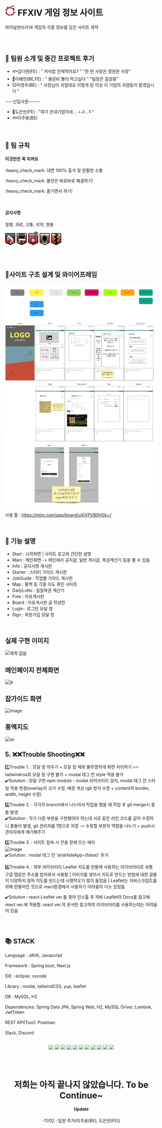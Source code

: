 # <img src="/images_2/PngItem_1173386.png"  width="35px" height="35px" > FFXIV 게임 정보 사이트 

  
파이널판타지14 게임의 각종 정보를 담은 사이트 제작
  
  
<br></br>


## 🐘 팀원 소개 및 중간 프로젝트 후기


- :fish:김다현(FE) : " 저녁밥 언제먹어요? "  "한 번 사장은 영원한 사장"
- :ant:이해민(BE,FE) : " 물갈비 빨리 먹고싶다 "  "팀장은 출장중"
- :cat:이영주(BE) : " 사장님이 귀엽대요 이렇게 된 이상 이 기업의 귀염둥이 맡겠습니다 "

----신입사원------
- :penguin:도은빈(FE) : "여기 꼰대기업이네... ㅅㄹ..ㅈ"
- :fish:이주용(BE)
<br>

## :sheep: 팀 규칙

#### 이것만은 꼭 지켜요
<div>
<P>:heavy_check_mark: 대면 100% 출석 및 원활한 소통
<P>:heavy_check_mark: 불만은 바로바로 해결하기!
<P>:heavy_check_mark: 즐기면서 하기!

 </div>
 <br>
 
 
 
 
#### 금지사항

질병, 과로, 고통, 쇠약, 멘붕
<div>

<img src="/images_2/ff14_디버프_질병.png"  width="34x" height="45px" >	
 <img src="/images_2/ff14_디버프_과중력.png"   width="34x" height="45px" >  
  <img src="/images_2/ff14_디버프_고통9.png"  width="34x" height="45px" >  
  <img src="/images_2/ff14_디버프_쇠약(강).png"   width="34x" height="45px"  >  
   <img src="/images_2/ff14_디버프_마비.png"  width="34x" height="45px"  >  

</div>

<br></br>
## :rabbit2:사이트 구조 설계 및 와이어프레임

<img src="/images_2/ff14.jpg" >
<img src="/images_2/ff14 (1).jpg" >

사용 툴 : https://miro.com/app/board/uXjVPVB0VGk=/

<br>

 
 
 
 
## :bug: 기능 설명

- Start : 시작화면 | 사이트 로고와 간단한 설명
- Main  : 메인화면 -> 메인에서 공지글, 일반 게시글, 복권계산기 등을 볼 수 있음
- Info  : 공지사항 게시판
- Starter  : 스타터 가이드 게시판
- JobGuide : 직업별 가이드 게시판
- Map : 풍맥 등 각종 지도 확인 사이트
- DailyLotto : 일일복권 계산기
- Free : 자유게시판
- Board : 자유게시판 글 작성란
- Login : 로그인 모달 창
- Sign : 회원가입 모달 창



<br>

## 실제 구현 이미지
![제목 없음](https://user-images.githubusercontent.com/111736134/196095495-84f7606a-6dcf-4d73-aa31-5920488b7940.png)

## 메인페이지 전체화면
 ![jk](https://user-images.githubusercontent.com/111736134/196095750-19fd6eac-43ad-4b12-9ffa-b2261bcc0814.png)

## 잡가이드 화면
  ![image](https://user-images.githubusercontent.com/111736134/196095958-52c03125-b50c-4171-bc65-8ed50bc71b69.png)

## 풍맥지도
![as](https://user-images.githubusercontent.com/111736134/196096694-f51780ac-de46-4e5e-83a6-d780f2f726d5.png)

  
## 5. ❌❌Trouble Shooting❌❌
 

1️⃣Trouble 1. : 모달 창 띄우기 + 모달 창 제외 불투명하게 화면 처리하기 =>  tailwindcss로 모달 창 구현 불가 + modal 태그 안 style 적용 불가</br>
✔️Solution : 모달 구현 npm module - modal 라이브러리 설치, modal 태그 안 스타일 적용 변경(overlay의 크기 수정, 배경 색상 rgb 방식 수정 + content의 border, width, height 수정)</br>

2️⃣Trouble 2. : 각각의 branch에서 나누어서 작업을 했을 때 작업 후 git merge시 충돌 발생 </br>
✔️Solution : 각기 다른 부분을 구현했어야 하는데 서로 같은 라인 코드를 같이 수정하니 충돌이 발생, git 관리자를 1명으로 지정 ->  수정할 부분의 역할을 나누기 + push시 관리자에게 얘기해주기</br>

3️⃣Trouble 3. :
 사이트 접속 시 콘솔 창에 뜨는 에러 </br>
 ![image](https://user-images.githubusercontent.com/106312483/194206540-c350f7b1-6574-4d53-839c-3f19c8960f04.png)<br>
✔️Solution : modal 태그 안 'ariaHideApp={false}' 추가 </br>

4️⃣Trouble 4. : 외부 라이브러리 Leaflet
지도를 만들때 사용하는 라이브러리로 보통 구글 맵같은 주소를 받아와서 사용함
| 이미지를 넣어서 지도로 만드는 방법에 대한 글들이 다양하지 않아 지도를 만드는데 시행착오가 많이 들었음
| Leaflet는 자바스크립트를 위해 만들어진 것으로 react환경에서 사용하기 어려움이 다소 있었음<br>

✔️Solution : react-Leaflet ver.를 찾아 인스톨 후 자바 Leaflet의 Docs를 참고해 react ver.에 적용함. react ver.의 문서만 참고하여 라이브러리를 사용하는데는 어려움이 있음
  

<br> </br>
 
 
 
## 📚 STACK
Language : JAVA, Javascript
<br></br>
Framework : Spring boot, Next.js
<br></br>
IDE : eclipse, vscode
<br></br>
Library : modal, tailwindCSS, yup, leaflet
<br></br>
DB : MySQL, H2
<br></br>
Dependencies: Spring Data JPA, Spring Web, H2, MySQL Driver, Lombok, JwtToken
<br></br>
REST API(Tool): Postman
<br></br>
Slack, Discord
<br></br>
<div> 

<div align=center> 
  <img src="https://img.shields.io/badge/java-007396.svg?style=for-the-badge&logo=java&logoColor=white">
  <img src="https://img.shields.io/badge/visual%20Studio%20Code-007ACC?style=for-the-badge&logo=Visual%20Studio%20Code&logoColor=white">
  <img src="https://img.shields.io/badge/eclipse IDE-2C2255?style=for-the-badge&logo=Eclipse IDE&logoColor=white">
  <img src="https://img.shields.io/badge/spring-6DB33F?style=for-the-badge&logo=spring&logoColor=white">
  <img src="https://img.shields.io/badge/springBoot-6DB33F?style=for-the-badge&logo=spring&logoColor=white">
  <img src="https://img.shields.io/badge/mysql-4479A1?style=for-the-badge&logo=mysql&logoColor=white">
  <img src="https://img.shields.io/badge/h2%20DataBase-00000.svg?style=for-the-badge&logo=h2DataBase&logoColor=white">
  <img src="https://img.shields.io/badge/postman-FF6C37?style=for-the-badge&logo=Postman&logoColor=white">
  <img src="https://img.shields.io/badge/nextjs-000000?style=for-the-badge&logo=Next.js&logoColor=white">
  <img src="https://img.shields.io/badge/Leaflet-199900?style=for-the-badge&logo=Leaflet&logoColor=white">
  <img src="https://img.shields.io/badge/tailwindcss-000000?style=for-the-badge&logo=TailWindCss&logoColor=white">
  
<br>



 
</br>
<br>
  
  
  
  
</br>
<h1>저희는 아직 끝나지 않았습니다. To be Continue~ </h1>


#### Update
-11/02 : 팀원 추가(이주용(BE), 도은빈(FE))
<div>


 
  <br>
 
  <br>
 
  <br>
</div>
